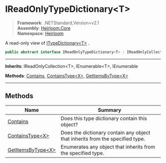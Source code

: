 # IReadOnlyTypeDictionary\<T>

> **Framework**: .NETStandard,Version=v2.1  
> **Assembly**: [Heirloom.Core][0]  
> **Namespace**: [Heirloom][0]  

A read-only view of [ITypeDictionary\<T>][1] .

```cs
public abstract interface IReadOnlyTypeDictionary<T> : IReadOnlyCollection<T>, IEnumerable<T>, IEnumerable
```

--------------------------------------------------------------------------------

**Inherits**: IReadOnlyCollection\<T>, IEnumerable\<T>, IEnumerable

**Methods**: [Contains][2], [ContainsType\<X>][3], [GetItemsByType\<X>][4]

--------------------------------------------------------------------------------

## Methods

| Name                    | Summary                                                                       |
|-------------------------|-------------------------------------------------------------------------------|
| [Contains][2]           | Does this type dictionary contain this object?                                |
| [ContainsType\<X>][3]   | Does the dictionary contain any object that inherits from the specified type. |
| [GetItemsByType\<X>][4] | Enumerates any object that inherits from the specified type.                  |

[0]: ..\Heirloom.Core.md
[1]: Heirloom.ITypeDictionary[T].md
[2]: Heirloom.IReadOnlyTypeDictionary[T].Contains.md
[3]: Heirloom.IReadOnlyTypeDictionary[T].ContainsType[X].md
[4]: Heirloom.IReadOnlyTypeDictionary[T].GetItemsByType[X].md
